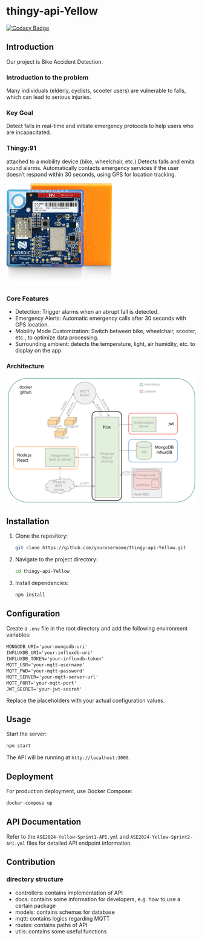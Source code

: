 # thingy-api-Yellow
[![Codacy Badge](https://app.codacy.com/project/badge/Grade/f787516c9d074c3bb14e8155cdd1d683)](https://app.codacy.com?utm_source=gh&utm_medium=referral&utm_content=&utm_campaign=Badge_grade)
## Introduction
Our project is Bike Accident Detection. 

### Introduction to the problem

Many individuals (elderly, cyclists, scooter users) are vulnerable to falls, which can lead to serious injuries.

### Key Goal

Detect falls in real-time and initiate emergency protocols to help users who are incapacitated.

### Thingy:91 

attached to a mobility device (bike, wheelchair, etc.).Detects falls and emits sound alarms. Automatically contacts emergency services if the user doesn’t respond within 30 seconds, using GPS for location tracking.

<img src="docs/Thingy91.png" style="zoom:50%;" />

### Core Features

- Detection: Trigger alarms when an abrupt fall is detected.
- Emergency Alerts: Automatic emergency calls after 30 seconds with GPS location.
- Mobility Mode Customization: Switch between bike, wheelchair, scooter, etc., to optimize data processing.
- Surrounding ambient: detects the temperature, light, air humidity, etc. to display on the app



### Architecture

<img src="docs/Arch.png" style="zoom:50%;" />

## Installation

1. Clone the repository:

    ```bash
    git clone https://github.com/yourusername/thingy-api-Yellow.git
    ```

2. Navigate to the project directory:

    ```bash
    cd thingy-api-Yellow
    ```

3. Install dependencies:

    ```bash
    npm install
    ```

## Configuration

Create a `.env` file in the root directory and add the following environment variables:

```
MONGODB_URI='your-mongodb-uri'
INFLUXDB_URI='your-influxdb-uri'
INFLUXDB_TOKEN='your-influxdb-token'
MQTT_USR='your-mqtt-username'
MQTT_PWD='your-mqtt-password'
MQTT_SERVER='your-mqtt-server-url'
MQTT_PORT='your-mqtt-port'
JWT_SECRET='your-jwt-secret'
```

Replace the placeholders with your actual configuration values.

## Usage

Start the server:

```bash
npm start
```

The API will be running at `http://localhost:3000`.

## Deployment
For production deployment, use Docker Compose:

```bash
docker-compose up
```

## API Documentation

Refer to the `ASE2024-Yellow-Sprint1-API.yml` and `ASE2024-Yellow-Sprint2-API.yml` files for detailed API endpoint information.

## Contribution
### directory structure

- controllers: contains implementation of API
- docs: contains some information for developers, e.g. how to use a certain package
- models: contains schemas for database
- mqtt: contains logics regarding MQTT
- routes: contains paths of API
- utils: contains some useful functions

